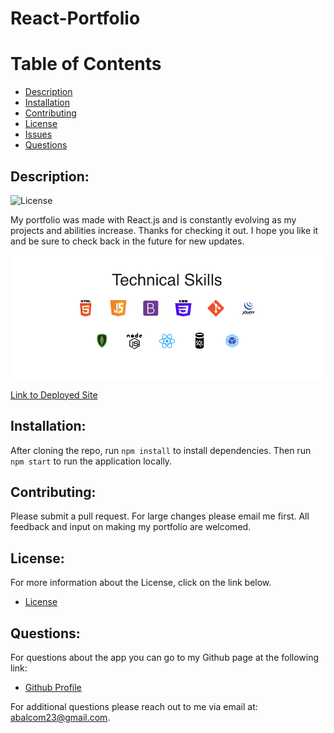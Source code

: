 # React-Portfolio

# Table of Contents

- [Description](#description)
- [Installation](#installation)
- [Contributing](#contributing)
- [License](#license)
- [Issues](#issues)
- [Questions](#questions)

## Description:
![License](https://img.shields.io/badge/License-ISC-blue.svg "License Badge")

My portfolio was made with React.js and is constantly evolving as my projects and abilities increase. Thanks for checking it out.  I hope you like it and be sure to check back in the future for new updates.

![React-Portfolio](src/assets/images/portfolioRM.png)

[Link to Deployed Site](https://abalcs.github.io/React-Portfolio/)

## Installation:
After cloning the repo, run `npm install` to install dependencies. Then run `npm start` to run the application locally.

## Contributing:
Please submit a pull request.  For large changes please email me first. All feedback and input on making my portfolio are welcomed.

## License:
For more information about the License, click on the link below.

- [License](https://opensource.org/licenses/ISC)

##  Questions:
For questions about the app you can go to my 
Github page at the following link:

- [Github Profile](https://github.com/abalcs)

For additional questions please reach out to me via email at: abalcom23@gmail.com.
